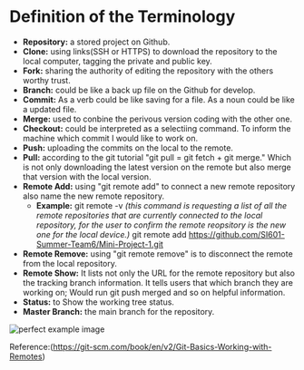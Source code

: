 # Definition of the Terminology
* **Repository:** a stored project on Github.
* **Clone:** using links(SSH or HTTPS) to download the repository to the local computer, tagging the private and public key.
* **Fork:** sharing the authority of editing the repository with the others worthy trust.
* **Branch:** could be like a back up file on the Github for develop.
* **Commit:** As a verb could be like saving for a file. As a noun could be like a updated file. 
* **Merge:** used to conbine the perivous version coding with the other one.
* **Checkout:** could be interpreted as a selectiing command. To inform the machine which commit I would like to work on.
* **Push:** uploading the commits on the local to the remote.
* **Pull:** according to the git tutorial "git pull = git fetch + git merge." Which is not only downloading the latest version on the                    remote but also merge that version with the local version.
* **Remote Add:** using "git remote add" to connect a new remote repository also name the new remote repository.
  * **Example:**
  git remote -v *(this command is requesting a list of all the remote repositories that are currently connected to the local repository, for the user to confirm the remote reopsitory is the new one for the local device.)*
  git remote add <Miniproject2> https://github.com/SI601-Summer-Team6/Mini-Project-1.git
* **Remote Remove:** using "git remote remove" is to disconnect the remote from the local repository.  
* **Remote Show:** It lists  not only the URL for the remote repository but also the tracking branch information. It tells users that which branch they are working on; Would run git push merged and so on helpful information.
* **Status:** to Show the working tree status.
* **Master Branch:** the main branch for the repository.

![perfect example image](https://v.spirit.codes/images/2019/03/30/git.png)

Reference:(https://git-scm.com/book/en/v2/Git-Basics-Working-with-Remotes)
